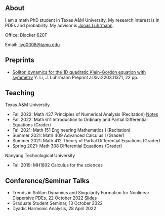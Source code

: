 ## About

I am a math PhD student in Texas A&M University. My research interest is in PDEs and probability. My advisor is [Jonas Lührmann](https://www.math.tamu.edu/~luhrmann/).

Office: Blocker 620F

Email: liyo0008@tamu.edu

## Preprints
- [Soliton dynamics for the 1D quadratic Klein-Gordon equation with symmetry](https://arxiv.org/abs/2203.11371)
Y. Li, J. Lührmann
Preprint arXiv:2203.11371, 22 pp.

## Teaching
Texas A&M University
- Fall 2022: Math 437 Principles of Numerical Analysis (Recitation) [Notes](https://1drv.ms/b/s!AiuLen8IsPxCw34svD7rUHM7noNt?e=bTkkYT)
- Fall 2022: Math 611 Introduction to Ordinary and Partial Differential Equations (Grader)
- Fall 2021: Math 151 Engineering Mathematics I (Recitation)
- Summer 2021: Math 409 Advanced Calculus I (Grader)
- Summer 2021: Math 412 Theory of Partial Differential Equations (Grader)
- Spring 2021: Math 308 Differential Equations (Grader)

Nanyang Technological University 
- Fall 2019: MH1802 Calculus for the sciences

## Conference/Seminar Talks
- Trends in Soliton Dynamics and Singularity Formation for Nonlinear Dispersive PDEs, 22 October 2022 [Slides](https://1drv.ms/b/s!AiuLen8IsPxCgY4mro-xUSo5BoGEYw?e=1e5quj)
- Graduate Student Seminar, 13 October 2022
- Dyadic Harmonic Analysis, 28 April 2022
